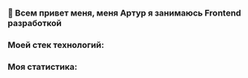 ### 👋 Всем привет меня, меня Артур я занимаюсь Frontend разработкой  

### Моей стек технологий:

### Моя статистика: